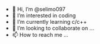 - 👋 Hi, I’m @selimo097
- 👀 I’m interested in coding
- 🌱 I’m currently learning c/c++
- 💞️ I’m looking to collaborate on ...
- 📫 How to reach me ...

<!---
selimo097/selimo097 is a ✨ special ✨ repository because its `README.md` (this file) appears on your GitHub profile.
You can click the Preview link to take a look at your changes.
--->
